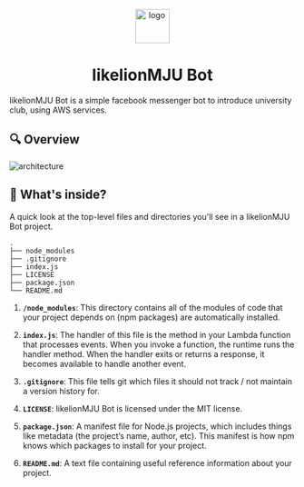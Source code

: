 <p align="center">
  <a href="https://github.com/likelionmju">
    <img alt="logo" src="https://likelionmju-serverless-bot-bucket.s3.ap-northeast-2.amazonaws.com/assets/images/likelionmju_logo.png" width="60" />
  </a>
</p>
<h1 align="center">
  likelionMJU Bot
</h1>

likelionMJU Bot is a simple facebook messenger bot to introduce university club, using AWS services.

## 🔍 Overview

<img alt="architecture" src="https://likelionmju-serverless-bot-bucket.s3.ap-northeast-2.amazonaws.com/assets/images/architecture.png">

## 🧐 What's inside?

A quick look at the top-level files and directories you'll see in a likelionMJU Bot project.

    .
    ├── node_modules
    ├── .gitignore
    ├── index.js
    ├── LICENSE
    ├── package.json
    └── README.md

1.  **`/node_modules`**: This directory contains all of the modules of code that your project depends on (npm packages) are automatically installed.

2.  **`index.js`**: The handler of this file is the method in your Lambda function that processes events. When you invoke a function, the runtime runs the handler method. When the handler exits or returns a response, it becomes available to handle another event.

3.  **`.gitignore`**: This file tells git which files it should not track / not maintain a version history for.

4.  **`LICENSE`**: likelionMJU Bot is licensed under the MIT license.

5. **`package.json`**: A manifest file for Node.js projects, which includes things like metadata (the project’s name, author, etc). This manifest is how npm knows which packages to install for your project.

6. **`README.md`**: A text file containing useful reference information about your project.

